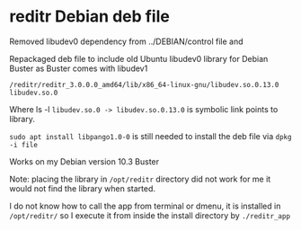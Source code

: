 # reditr Debian deb file

Removed libudev0 dependency from ../DEBIAN/control file and

Repackaged deb file to include old Ubuntu libudev0 library for Debian Buster as Buster comes with libudev1

`/reditr/reditr_3.0.0.0_amd64/lib/x86_64-linux-gnu/libudev.so.0.13.0 libudev.so.0`

Where ls -l `libudev.so.0 -> libudev.so.0.13.0` is symbolic link points to library.

`sudo apt install libpango1.0-0` is still needed to install the deb file via `dpkg -i file`

Works on my Debian version 10.3 Buster

Note: placing the library in `/opt/reditr` directory did not work for me it would not find the library when started.

I do not know how to call the app from terminal or dmenu, it is installed in `/opt/reditr/` so I execute it from inside the install directory by `./reditr_app`
